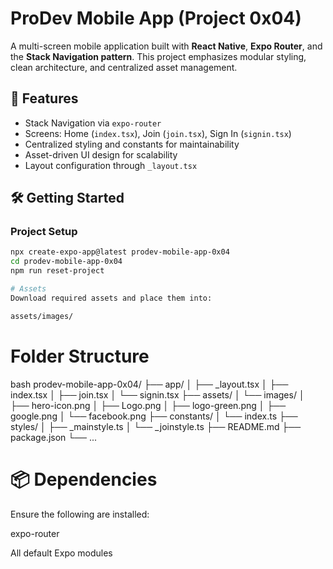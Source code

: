 # ProDev Mobile App (Project 0x04)

A multi-screen mobile application built with **React Native**, **Expo Router**, and the **Stack Navigation pattern**. This project emphasizes modular styling, clean architecture, and centralized asset management.

## 📱 Features

- Stack Navigation via `expo-router`
- Screens: Home (`index.tsx`), Join (`join.tsx`), Sign In (`signin.tsx`)
- Centralized styling and constants for maintainability
- Asset-driven UI design for scalability
- Layout configuration through `_layout.tsx`

## 🛠️ Getting Started

### Project Setup

```bash
npx create-expo-app@latest prodev-mobile-app-0x04
cd prodev-mobile-app-0x04
npm run reset-project

# Assets
Download required assets and place them into:

assets/images/
````
# Folder Structure
bash
prodev-mobile-app-0x04/
├── app/
│   ├── _layout.tsx
│   ├── index.tsx
│   ├── join.tsx
│   └── signin.tsx
├── assets/
│   └── images/
│       ├── hero-icon.png
│       ├── Logo.png
│       ├── logo-green.png
│       ├── google.png
│       └── facebook.png
├── constants/
│   └── index.ts
├── styles/
│   ├── _mainstyle.ts
│   └── _joinstyle.ts
├── README.md
├── package.json
└── ...

# 📦 Dependencies
Ensure the following are installed:

expo-router

All default Expo modules
